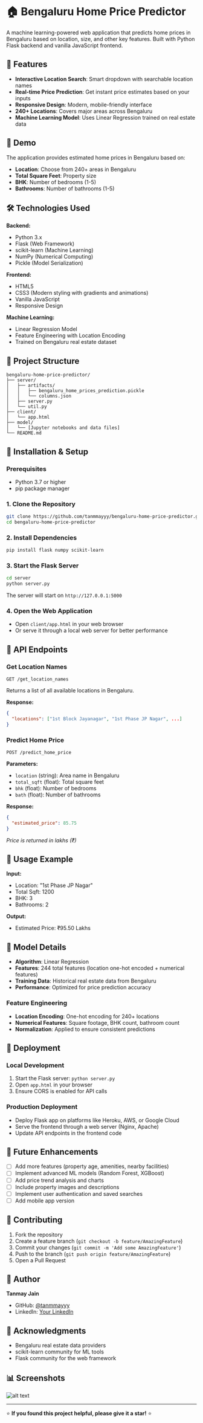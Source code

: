 # 🏠 Bengaluru Home Price Predictor

A machine learning-powered web application that predicts home prices in Bengaluru based on location, size, and other key features. Built with Python Flask backend and vanilla JavaScript frontend.

## 🌟 Features

- **Interactive Location Search**: Smart dropdown with searchable location names
- **Real-time Price Prediction**: Get instant price estimates based on your inputs
- **Responsive Design**: Modern, mobile-friendly interface
- **240+ Locations**: Covers major areas across Bengaluru
- **Machine Learning Model**: Uses Linear Regression trained on real estate data

## 🚀 Demo

The application provides estimated home prices in Bengaluru based on:
- **Location**: Choose from 240+ areas in Bengaluru
- **Total Square Feet**: Property size
- **BHK**: Number of bedrooms (1-5)
- **Bathrooms**: Number of bathrooms (1-5)

## 🛠️ Technologies Used

**Backend:**
- Python 3.x
- Flask (Web Framework)
- scikit-learn (Machine Learning)
- NumPy (Numerical Computing)
- Pickle (Model Serialization)

**Frontend:**
- HTML5
- CSS3 (Modern styling with gradients and animations)
- Vanilla JavaScript
- Responsive Design

**Machine Learning:**
- Linear Regression Model
- Feature Engineering with Location Encoding
- Trained on Bengaluru real estate dataset

## 📁 Project Structure

```
bengaluru-home-price-predictor/
├── server/
│   ├── artifacts/
│   │   ├── bengaluru_home_prices_prediction.pickle
│   │   └── columns.json
│   ├── server.py
│   └── util.py
├── client/
│   └── app.html
├── model/
│   └── [Jupyter notebooks and data files]
└── README.md
```

## 🔧 Installation & Setup

### Prerequisites
- Python 3.7 or higher
- pip package manager

### 1. Clone the Repository
```bash
git clone https://github.com/tanmmayyy/bengaluru-home-price-predictor.git
cd bengaluru-home-price-predictor
```

### 2. Install Dependencies
```bash
pip install flask numpy scikit-learn
```

### 3. Start the Flask Server
```bash
cd server
python server.py
```

The server will start on `http://127.0.0.1:5000`

### 4. Open the Web Application
- Open `client/app.html` in your web browser
- Or serve it through a local web server for better performance

## 📡 API Endpoints

### Get Location Names
```http
GET /get_location_names
```
Returns a list of all available locations in Bengaluru.

**Response:**
```json
{
  "locations": ["1st Block Jayanagar", "1st Phase JP Nagar", ...]
}
```

### Predict Home Price
```http
POST /predict_home_price
```

**Parameters:**
- `location` (string): Area name in Bengaluru
- `total_sqft` (float): Total square feet
- `bhk` (float): Number of bedrooms
- `bath` (float): Number of bathrooms

**Response:**
```json
{
  "estimated_price": 85.75
}
```
*Price is returned in lakhs (₹)*

## 🎯 Usage Example

**Input:**
- Location: "1st Phase JP Nagar"
- Total Sqft: 1200
- BHK: 3
- Bathrooms: 2

**Output:**
- Estimated Price: ₹95.50 Lakhs

## 🧠 Model Details

- **Algorithm**: Linear Regression
- **Features**: 244 total features (location one-hot encoded + numerical features)
- **Training Data**: Historical real estate data from Bengaluru
- **Performance**: Optimized for price prediction accuracy

### Feature Engineering
- **Location Encoding**: One-hot encoding for 240+ locations
- **Numerical Features**: Square footage, BHK count, bathroom count
- **Normalization**: Applied to ensure consistent predictions

## 🚀 Deployment

### Local Development
1. Start the Flask server: `python server.py`
2. Open `app.html` in your browser
3. Ensure CORS is enabled for API calls

### Production Deployment
- Deploy Flask app on platforms like Heroku, AWS, or Google Cloud
- Serve the frontend through a web server (Nginx, Apache)
- Update API endpoints in the frontend code

## 🔮 Future Enhancements

- [ ] Add more features (property age, amenities, nearby facilities)
- [ ] Implement advanced ML models (Random Forest, XGBoost)
- [ ] Add price trend analysis and charts
- [ ] Include property images and descriptions
- [ ] Implement user authentication and saved searches
- [ ] Add mobile app version

## 🤝 Contributing

1. Fork the repository
2. Create a feature branch (`git checkout -b feature/AmazingFeature`)
3. Commit your changes (`git commit -m 'Add some AmazingFeature'`)
4. Push to the branch (`git push origin feature/AmazingFeature`)
5. Open a Pull Request


## 👥 Author

**Tanmay Jain**
- GitHub: [@tanmmayyy](https://github.com/tanmmayyy)
- LinkedIn: [Your LinkedIn](https://www.linkedin.com/in/tanmay-jain-a706a428a/)

## 🙏 Acknowledgments

- Bengaluru real estate data providers
- scikit-learn community for ML tools
- Flask community for the web framework

## 📊 Screenshots

![alt text](image.png)

---

⭐ **If you found this project helpful, please give it a star!** ⭐